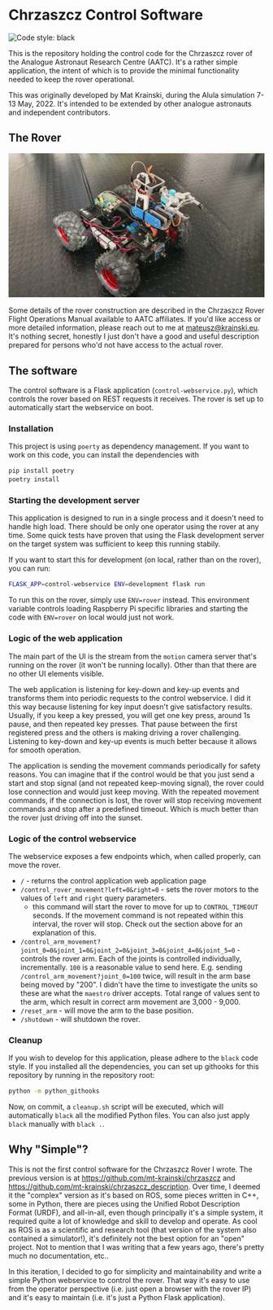 # Chrzaszcz Control Software

![Code style: black](https://img.shields.io/badge/code%20style-black-000000.svg)

This is the repository holding the control code for the Chrzaszcz rover of the Analogue Astronaut Research Centre (AATC). It's a rather simple application, the intent of which is to provide the minimal functionality needed to keep the rover operational. 

This was originally developed by Mat Krainski, during the Alula simulation 7-13 May, 2022. It's intended to be extended by other analogue astronauts and independent contributors.

## The Rover
![Rover Photo](img/chrzaszcz_rover.jpg)

Some details of the rover construction are described in the Chrzaszcz Rover Flight Operations Manual available to AATC affiliates. If you'd like access or more detailed information, please reach out to me at mateusz@krainski.eu. It's nothing secret, honestly I just don't have a good and useful description prepared for persons who'd not have access to the actual rover.

## The software
The control software is a Flask application (`control-webservice.py`), which controls the rover based on REST requests it receives. The rover is set up to automatically start the webservice on boot. 

### Installation
This project is using `poerty` as dependency management. If you want to work on this code, you can install the dependencies with
``` bash
pip install poetry
poetry install
```

### Starting the development server
This application is designed to run in a single process and it doesn't need to handle high load. There should be only one operator using the rover at any time. Some quick tests have proven that using the Flask development server on the target system was sufficient to keep this running stabily. 

If you want to start this for development (on local, rather than on the rover), you can run:
``` bash
FLASK_APP=control-webservice ENV=development flask run
```
To run this on the rover, simply use `ENV=rover` instead. This environment variable controls loading Raspberry Pi specific libraries and starting the code with `ENV=rover` on local would just not work.

### Logic of the web application
The main part of the UI is the stream from the `motion` camera server that's running on the rover (it won't be running locally). Other than that there are no other UI elements visible. 

The web application is listening for key-down and key-up events and transforms them into periodic requests to the control webservice. I did it this way because listening for key input doesn't give satisfactory results. Usually, if you keep a key pressed, you will get one key press, around 1s pause, and then repeated key presses. That pause between the first registered press and the others is making driving a rover challenging. Listening to key-down and key-up events is much better because it allows for smooth operation. 

The application is sending the movement commands periodically for safety reasons. You can imagine that if the control would be that you just send a start and stop signal (and not repeated keep-moving signal), the rover could lose connection and would just keep moving. With the repeated movement commands, if the connection is lost, the rover will stop receiving movement commands and stop after a predefined timeout. Which is much better than the rover just driving off into the sunset.

### Logic of the control webservice
The webservice exposes a few endpoints which, when called properly, can move the rover. 

- `/` - returns the control application web application page
- `/control_rover_movement?left=0&right=0` - sets the rover motors to the values of `left` and `right` query parameters.
  - this command will start the rover to move for up to `CONTROL_TIMEOUT` seconds. If the movement command is not repeated within this interval, the rover will stop. Check out the section above for an explanation of this.
-  `/control_arm_movement?joint_0=0&joint_1=0&joint_2=0&joint_3=0&joint_4=0&joint_5=0` - controls the rover arm. Each of the joints is controlled individually, incrementally. `100` is a reasonable value to send here. E.g. sending `/control_arm_movement?joint_0=100` twice, will result in the arm base being moved by "200". I didn't have the time to investigate the units so these are what the `maestro` driver accepts. Total range of values sent to the arm, which result in correct arm movement are 3,000 - 9,000.
- `/reset_arm` - will move the arm to the base position.
- `/shutdown` - will shutdown the rover.

### Cleanup
If you wish to develop for this application, please adhere to the `black` code style. If you installed all the dependencies, you can set up githooks for this repository by running in the repository root:
```bash
python -m python_githooks
```
Now, on commit, a `cleanup.sh` script will be executed, which will automatically `black` all the modified Python files. You can also just apply `black` manually with `black .`.

## Why "Simple"?

This is not the first control software for the Chrzaszcz Rover I wrote. The previous version is at https://github.com/mt-krainski/chrzaszcz and https://github.com/mt-krainski/chrzaszcz_description. Over time, I deemed it the "complex" version as it's based on ROS, some pieces written in C++, some in Python, there are pieces using the Unified Robot Description Format (URDF), and all-in-all, even though principally it's a simple system, it required quite a lot of knowledge and skill to develop and operate. As cool as ROS is as a scientific and research tool (that version of the system also contained a simulator!), it's definitely not the best option for an "open" project. Not to mention that I was writing that a few years ago, there's pretty much no documentation, etc..

In this iteration, I decided to go for simplicity and maintainability and write a simple Python webservice to control the rover. That way it's easy to use from the operator perspective (i.e. just open a browser with the rover IP) and it's easy to maintain (i.e. it's just a Python Flask application). 
